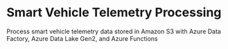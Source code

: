 # Smart Vehicle Telemetry Processing
Process smart vehicle telemetry data stored in Amazon S3 with Azure Data Factory, Azure Data Lake Gen2, and Azure Functions
